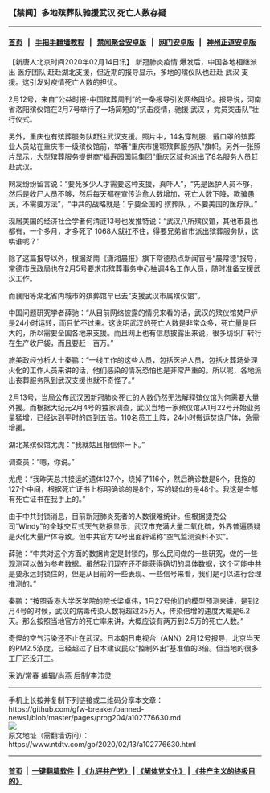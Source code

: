 ### 【禁闻】多地殡葬队驰援武汉 死亡人数存疑
------------------------

#### [首页](https://github.com/gfw-breaker/banned-news1/blob/master/README.md) &nbsp;&nbsp;|&nbsp;&nbsp; [手把手翻墙教程](https://github.com/gfw-breaker/guides/wiki) &nbsp;&nbsp;|&nbsp;&nbsp; [禁闻聚合安卓版](https://github.com/gfw-breaker/bn-android) &nbsp;&nbsp;|&nbsp;&nbsp; [网门安卓版](https://github.com/oGate2/oGate) &nbsp;&nbsp;|&nbsp;&nbsp; [神州正道安卓版](https://github.com/SzzdOgate/update) 



<div><div class="post_content" itemprop="articleBody">
 <p>
  【新唐人北京时间2020年02月14日讯】
  <ok href="https://www.ntdtv.com/gb/新冠肺炎疫情.htm">
   新冠肺炎疫情
  </ok>
  爆发后，中国各地相继派出
  <ok href="https://www.ntdtv.com/gb/医疗团队.htm">
   医疗团队
  </ok>
  赶赴湖北支援，但近期的报导显示，多地的殡仪队也赶赴
  <ok href="https://www.ntdtv.com/gb/武汉.htm">
   武汉
  </ok>
  支援。这引发对疫情死亡人数的担忧。
 </p>
 <p>
  2月12号，来自“公益时报-中国殡葬周刊”的一条报导引发网络舆论。报导说，河南省洛阳殡仪馆在2月7号举行了一场简短的“抗击疫情，驰援
  <ok href="https://www.ntdtv.com/gb/武汉.htm">
   武汉
  </ok>
  ，党员突击队”壮行仪式。
 </p>
 <p>
  另外，重庆也有殡葬服务队赶往武汉支援。照片中，14名穿制服、戴口罩的殡葬业人员站在重庆市一级殡仪馆前，举著“重庆市援鄂殡葬服务队”旗帜。另外一张照片显示，大型殡葬服务提供商“福寿园国际集团”重庆区域也派出了8名服务人员赶赴武汉。
 </p>
 <p>
  网友纷纷留言说：“要死多少人才需要这种支援，真吓人”，“先是医护人员不够，然后是收尸人员不够，然后每天都在宣传治愈人数增加，死亡人数下降，欺骗愚民，不需要方法”，“中共的战略就是：宁要全国的
  <ok href="https://www.ntdtv.com/gb/殡葬队.htm">
   殡葬队
  </ok>
  ，不要美国的医疗队。”
 </p>
 <p>
  现居美国的经济社会学者何清涟13号也发推特说：“武汉八所殡仪馆，其他市县也都有，一个多月，才多死了 1068人就扛不住，得要兄弟省市派出殡葬服务队，这哄谁呢？”
 </p>
 <p>
  除了这篇报导以外，根据湖南《潇湘晨报》旗下常德热点新闻官号“晨常德”报导，常德市民政局也在2月5号要求市殡葬事务中心抽调4名工作人员，随时准备支援武汉工作。
 </p>
 <p>
  而襄阳等湖北省内城市的殡葬馆早已去“支援武汉市属殡仪馆”。
 </p>
 <p>
  中国问题研究学者薛驰：“从目前网络披露的情况来看的话，武汉的殡仪馆焚尸炉是24小时运转，而且忙不过来。这说明武汉的死亡人数是非常众多，死亡量是巨大的，所以需要全国各地来支援。而且网上也有信息披露出来说，很多纺织厂转行在生产收尸袋，而且要赶一百万。”
 </p>
 <p>
  旅美政经分析人士秦鹏：“一线工作的这些人员，包括医护人员，包括火葬场处理火化的工作人员来讲的话，他们感染的情况恐怕也是非常严重的。所以呢，各地派出丧葬服务队到武汉支援也就不奇怪了。”
 </p>
 <p>
  2月13号，当局公布武汉因新冠肺炎死亡的人数仍然无法解释殡仪馆为何需要大量外援。而根据大纪元2月4号的独家调查，武汉当地一家殡仪馆从1月22号开始业务量猛增，已经达到平时的四到五倍。110名员工上阵，24小时搬运焚烧尸体，急需增援。
 </p>
 <p>
  湖北某殡仪馆尤虎：“我就姑且相信你一下。”
 </p>
 <p>
  调查员：“嗯，你说。”
 </p>
 <p>
  尤虎：“我昨天总共接运的遗体127个，烧掉了116个，然后确诊数是8个，我拖的127个中间，根据死亡证书上标明确诊的是8个，写的疑似的是48个。我这是全部有死亡证书在我手上的。”
 </p>
 <p>
  由于中共封锁消息，目前新冠肺炎死者的人数很难统计。但根据捷克公司“Windy”的全球交互式天气数据显示，武汉市充满大量二氧化硫，外界普遍质疑是火化大量尸体导致。但中共官方12号出面辟谣称“空气监测资料不实”。
 </p>
 <p>
  薛驰：“中共对这个方面的数据肯定是封锁的，那么民间做的一些研究，做的一些观测可以做为参考数据。虽然我们现在还不能获得确切的具体数据，这个可能中共是要永远封锁住的，但是从目前的一些表现、一些信号来看，我们是可以进行合理推测的。”
 </p>
 <p>
  秦鹏：“按照香港大学医学院的院长梁卓伟，1月27号他们的模型预测来讲，是到2月4号的时候，武汉的病毒传染人数将超过25万人，传染倍增的速度大概是6.2天。那么按照当地官方的死亡率来讲，大概应该有两万到2.5万的死亡人数。”
 </p>
 <p>
  奇怪的空气污染还不止在武汉。日本朝日电视台（ANN）2月12号报导，北京当天的PM2.5浓度，已经超过了日本建议民众“控制外出”基准值的3倍。但当地的很多工厂还没开工。
 </p>
 <p>
  采访/常春 编辑/尚燕 后制/李沛灵
 </p>
 <div class="single_ad">
 </div>
</div>
</div>
<hr/>
手机上长按并复制下列链接或二维码分享本文章：<br/>
https://github.com/gfw-breaker/banned-news1/blob/master/pages/prog204/a102776630.md <br/>
<a href='https://github.com/gfw-breaker/banned-news1/blob/master/pages/prog204/a102776630.md'><img src='https://github.com/gfw-breaker/banned-news1/blob/master/pages/prog204/a102776630.md.png'/></a> <br/>
原文地址（需翻墙访问）：https://www.ntdtv.com/gb/2020/02/13/a102776630.html


------------------------
#### [首页](https://github.com/gfw-breaker/banned-news1/blob/master/README.md) &nbsp;|&nbsp; [一键翻墙软件](https://github.com/gfw-breaker/nogfw/blob/master/README.md) &nbsp;| [《九评共产党》](https://github.com/gfw-breaker/9ping.md/blob/master/README.md#九评之一评共产党是什么) | [《解体党文化》](https://github.com/gfw-breaker/jtdwh.md/blob/master/README.md) | [《共产主义的终极目的》](https://github.com/gfw-breaker/gczydzjmd.md/blob/master/README.md)


<img src='http://gfw-breaker.win/banned-news/pages/prog204/a102776630.md' width='0px' height='0px'/>